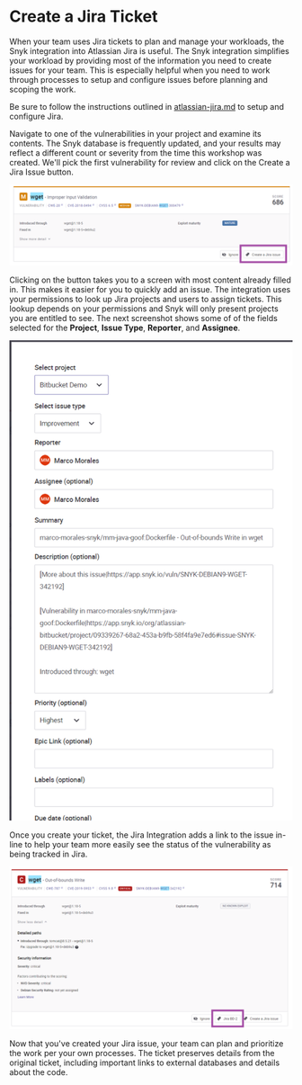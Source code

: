 # Create a Jira Ticket

When your team uses Jira tickets to plan and manage your workloads, the Snyk integration into Atlassian Jira is useful.  The Snyk integration simplifies your workload by providing most of the information you need to create issues for your team.  This is especially helpful when you need to work through processes to setup and configure issues before planning and scoping the work.

Be sure to follow the instructions outlined in [atlassian-jira.md](../../../setting-up-your-workshops/atlassian-integrations/atlassian-jira.md "mention") to setup and configure Jira.

Navigate to one of the vulnerabilities in your project and examine its contents.  The Snyk database is frequently updated, and your results may reflect a different count or severity from the time this workshop was created.  We'll pick the first vulnerability for review and click on the Create a Jira Issue button.

![](<../../../../../.gitbook/assets/image (68).png>)

Clicking on the button takes you to a screen with most content already filled in.  This makes it easier for you to quickly add an issue.  The integration uses your permissions to look up Jira projects and users to assign tickets.  This lookup depends on your permissions and Snyk will only present projects you are entitled to see.  The next screenshot shows some of of the fields selected for the **Project**, **Issue Type**, **Reporter**, and **Assignee**.

![](<../../../../../.gitbook/assets/image (90).png>)

Once you create your ticket, the Jira Integration adds a link to the issue in-line to help your team more easily see the status of the vulnerability as being tracked in Jira.

![](<../../../../../.gitbook/assets/image (79).png>)

Now that you've created your Jira issue, your team can plan and prioritize the work per your own processes.  The ticket preserves details from the original ticket, including important links to external databases and details about the code.

